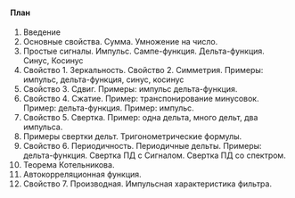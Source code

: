 #### План

1.  Введение
2.  Основные свойства. Сумма. Умножение на число. 
3.  Простые сигналы. Импульс. Сампе-функция. Дельта-функция. Синус, Косинус
4.  Свойство 1. Зеркальность. Свойство 2. Симметрия. Примеры: импульс, дельта-функция, синус, косинус
5.  Свойство 3. Сдвиг. Примеры: импульс дельта-функция. 
6.  Свойство 4. Сжатие. Пример: транспонирование минусовок. Пример: дельта-функция. Пример: импульс. 
7.  Свойство 5. Свертка. Пример: одна дельта, много дельт, два импульса. 
8.  Примеры свертки дельт. Тригонометрические формулы.
9.  Свойство 6. Периодичность. Периодичные дельты. Примеры: дельта-функция. Свертка ПД с Сигналом. Свертка ПД со спектром. 
10.  Теорема Котельникова.
11.  Автокорреляционная функция. 
12.  Свойство 7. Производная. Импульсная характеристика фильтра.


